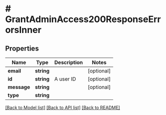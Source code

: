 # # GrantAdminAccess200ResponseErrorsInner

## Properties

Name | Type | Description | Notes
------------ | ------------- | ------------- | -------------
**email** | **string** |  | [optional]
**id** | **string** | A user ID | [optional]
**message** | **string** |  | [optional]
**type** | **string** |  |

[[Back to Model list]](../../README.md#models) [[Back to API list]](../../README.md#endpoints) [[Back to README]](../../README.md)
